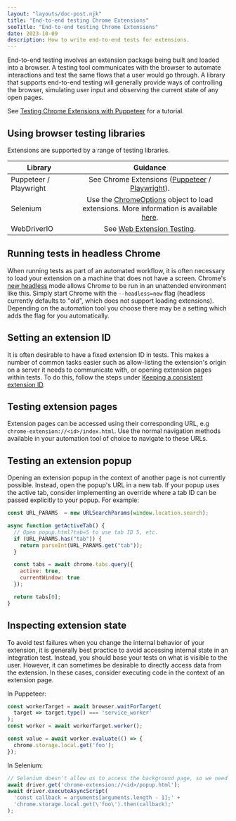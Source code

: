 ```yaml
---
layout: "layouts/doc-post.njk"
title: "End-to-end testing Chrome Extensions"
seoTitle: "End-to-end testing Chrome Extensions"
date: 2023-10-09
description: How to write end-to-end tests for extensions.
---
```


End-to-end testing involves an extension package being built and loaded into a browser. A testing
tool communicates with the browser to automate interactions and test the same flows that a user
would go through. A library that supports end-to-end testing will generally provide ways of
controlling the browser, simulating user input and observing the current state of any open pages.

See [Testing Chrome Extensions with Puppeteer][tutorial] for a tutorial.

## Using browser testing libraries

Extensions are supported by a range of testing libraries.

| Library                | Guidance                                                                                                                              |
|------------------------|:-------------------------------------------------------------------------------------------------------------------------------------:|
| Puppeteer / Playwright | See Chrome Extensions ([Puppeteer][puppeteer-testing] / [Playwright][playwright-testing]).                                            |
| Selenium               | Use the [ChromeOptions][selenium-chromeoptions] object to load extensions. More information is available [here][selenium-extensions]. |
| WebDriverIO            | See [Web Extension Testing][webdriverio-testing].                                                                                     |

## Running tests in headless Chrome

When running tests as part of an automated workflow, it is often necessary to load your extension on a machine that does not have a screen. Chrome's [new headless][new-headless] mode allows Chrome to be run in an unattended environment like this. Simply start Chrome with the `--headless=new` flag (headless currently defaults to "old", which does not support loading extensions). Depending on the automation tool you choose there may be a setting which adds the flag for you automatically.

## Setting an extension ID

It is often desirable to have a fixed extension ID in tests. This makes a number of common tasks easier such as allow-listing the extension's origin on a server it needs to communicate with, or opening extension pages within tests. To do this, follow the steps under [Keeping a consistent extension ID][consistent-id].

## Testing extension pages

Extension pages can be accessed using their corresponding URL, e.g `chrome-extension://<id>/index.html`. Use the normal navigation methods available in your automation tool of choice to navigate to these URLs.

## Testing an extension popup

Opening an extension popup in the context of another page is not currently possible. Instead, open the popup's URL in a new tab. If your popup uses the active tab, consider implementing an override where a tab ID can be passed explicitly to your popup. For example:

```js
const URL_PARAMS  = new URLSearchParams(window.location.search);

async function getActiveTab() {
  // Open popup.html?tab=5 to use tab ID 5, etc.
  if (URL_PARAMS.has("tab")) {
    return parseInt(URL_PARAMS.get("tab"));
  }

  const tabs = await chrome.tabs.query({
    active: true,
    currentWindow: true
  });

  return tabs[0];
}
```

## Inspecting extension state

To avoid test failures when you change the internal behavior of your extension, it is generally best
practice to avoid accessing internal state in an integration test. Instead, you should base your
tests on what is visible to the user. However, it can sometimes be desirable to directly access data
from the extension. In these cases, consider executing code in the context of an extension page.

In Puppeteer:

```js
const workerTarget = await browser.waitForTarget(
  target => target.type() === 'service_worker'
);
const worker = await workerTarget.worker();

const value = await worker.evaluate(() => {
  chrome.storage.local.get('foo');
});
```

In Selenium:

```js
// Selenium doesn't allow us to access the background page, so we need to open an extension page we can execute the code in
await driver.get('chrome-extension://<id>/popup.html');
await driver.executeAsyncScript(
  'const callback = arguments[arguments.length - 1];' +
  'chrome.storage.local.get(\'foo\').then(callback);'
);
```

[puppeteer-testing]: https://pptr.dev/guides/chrome-extensions
[playwright-testing]: https://playwright.dev/docs/chrome-extensions
[selenium-chromeoptions]: https://www.selenium.dev/documentation/webdriver/browsers/chrome/
[selenium-extensions]: https://chromedriver.chromium.org/extensions
[webdriverio-testing]: https://webdriver.io/docs/extension-testing/web-extensions/
[new-headless]: /articles/new-headless/
[consistent-id]: /docs/extensions/mv3/manifest/key/#keep-consistent-id
[tutorial]: /docs/extensions/mv3/tut_puppeteer-testing/
